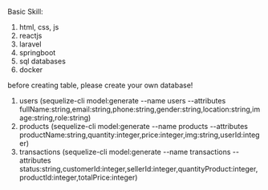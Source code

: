 Basic Skill:
1. html, css, js
2. reactjs
3. laravel
4. springboot
5. sql databases
6. docker






before creating table, please create your own database!

1. users (sequelize-cli model:generate --name users --attributes fullName:string,email:string,phone:string,gender:string,location:string,image:string,role:string)
2. products (sequelize-cli model:generate --name products --attributes productName:string,quantity:integer,price:integer,img:string,userId:integer)
3. transactions (sequelize-cli model:generate --name transactions --attributes status:string,customerId:integer,sellerId:integer,quantityProduct:integer,productId:integer,totalPrice:integer)
